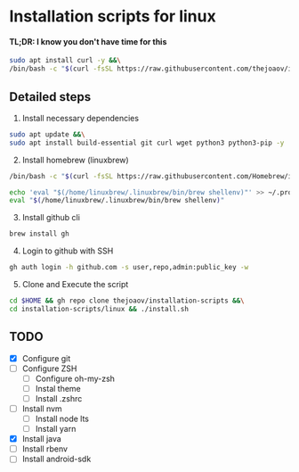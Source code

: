 # Installation scripts for linux
#### TL;DR: I know you don't have time for this
```bash
sudo apt install curl -y &&\
/bin/bash -c "$(curl -fsSL https://raw.githubusercontent.com/thejoaov/installation-scripts/master/linux/bootstrap.sh)"
```
## Detailed steps
1. Install necessary dependencies

```bash
sudo apt update &&\
sudo apt install build-essential git curl wget python3 python3-pip -y
```

2. Install homebrew (linuxbrew)

```bash
/bin/bash -c "$(curl -fsSL https://raw.githubusercontent.com/Homebrew/install/HEAD/install.sh)"

echo 'eval "$(/home/linuxbrew/.linuxbrew/bin/brew shellenv)"' >> ~/.profile
eval "$(/home/linuxbrew/.linuxbrew/bin/brew shellenv)"
```

3. Install github cli

```bash
brew install gh
```

4. Login to github with SSH

```bash
gh auth login -h github.com -s user,repo,admin:public_key -w
```

5. Clone and Execute the script

```bash
cd $HOME && gh repo clone thejoaov/installation-scripts &&\
cd installation-scripts/linux && ./install.sh
```

## TODO
- [x] Configure git
- [ ] Configure ZSH
   - [ ] Configure oh-my-zsh
   - [ ] Instal theme
   - [ ] Install .zshrc
- [ ] Install nvm
   - [ ] Install node lts
   - [ ] Install yarn
- [x] Install java
- [ ] Install rbenv
- [ ] Install android-sdk
